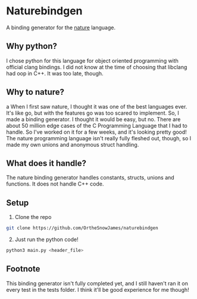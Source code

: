 # Naturebindgen

A binding generator for the [nature](https://github.com/nature-lang/nature) language.

## Why python?

I chose python for this language for object oriented programming with official clang bindings. I did not know at the time of choosing that libclang had oop in C++.
It was too late, though.

## Why to nature?
a
When I first saw nature, I thought it was one of the best languages ever. It's like go, but with the features go was too scared to implement. So, I made a binding generator. I thought it would be easy, but no. There are about 50 million edge cases of the C Programming Language that I had to handle. So I've worked on it for a few weeks, and it's looking pretty good! The nature programming language isn't really fully fleshed out, though, so I made my own unions and anonymous struct handling.

## What does it handle?

The nature binding generator handles constants, structs, unions and functions. It does not handle C++ code.

## Setup

1. Clone the repo

```sh
git clone https://github.com/OrtheSnowJames/naturebindgen
```

2. Just run the python code!

```sh
python3 main.py <header_file>
```

## Footnote

This binding generator isn't fully completed yet, and I still haven't ran it on every test in the tests folder. I think it'll be good experience for me though!